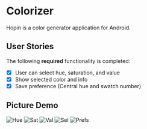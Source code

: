 # Colorizer

Hopin is a color generator application for Android.

## User Stories

The following **required** functionality is completed:
* [X] User can select hue, saturation, and value
* [X] Show selected color and info
* [X] Save preference (Central hue and swatch number)

## Picture Demo 
<img src="https://i.imgur.com/r2ntJ28.png" title='Hue' alt='Hue' />
<img src="https://i.imgur.com/d309W0L.png" title='Saturation'alt='Sat' />
<img src="https://i.imgur.com/uHipDDr.png" title='Value' alt='Val' />
<img src="https://i.imgur.com/LoIzVEW.png" title='Selected' alt='Sel' />
<img src="https://i.imgur.com/TaAFcUz.png" title='Preference' alt='Prefs' />
